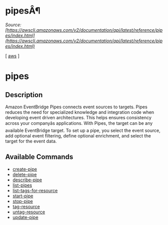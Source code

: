 # pipesÂ¶

*Source: [https://awscli.amazonaws.com/v2/documentation/api/latest/reference/pipes/index.html](https://awscli.amazonaws.com/v2/documentation/api/latest/reference/pipes/index.html)*

[ [aws](https://awscli.amazonaws.com/v2/documentation/api/latest/reference/index.html#cli-aws) ]

# pipes

## Description

Amazon EventBridge Pipes connects event sources to targets. Pipes reduces the need for specialized knowledge and integration code when developing event driven architectures. This helps ensures consistency across your companyâs applications. With Pipes, the target can be any available EventBridge target. To set up a pipe, you select the event source, add optional event filtering, define optional enrichment, and select the target for the event data.

## Available Commands

- [create-pipe](https://awscli.amazonaws.com/v2/documentation/api/latest/reference/pipes/create-pipe.html)
- [delete-pipe](https://awscli.amazonaws.com/v2/documentation/api/latest/reference/pipes/delete-pipe.html)
- [describe-pipe](https://awscli.amazonaws.com/v2/documentation/api/latest/reference/pipes/describe-pipe.html)
- [list-pipes](https://awscli.amazonaws.com/v2/documentation/api/latest/reference/pipes/list-pipes.html)
- [list-tags-for-resource](https://awscli.amazonaws.com/v2/documentation/api/latest/reference/pipes/list-tags-for-resource.html)
- [start-pipe](https://awscli.amazonaws.com/v2/documentation/api/latest/reference/pipes/start-pipe.html)
- [stop-pipe](https://awscli.amazonaws.com/v2/documentation/api/latest/reference/pipes/stop-pipe.html)
- [tag-resource](https://awscli.amazonaws.com/v2/documentation/api/latest/reference/pipes/tag-resource.html)
- [untag-resource](https://awscli.amazonaws.com/v2/documentation/api/latest/reference/pipes/untag-resource.html)
- [update-pipe](https://awscli.amazonaws.com/v2/documentation/api/latest/reference/pipes/update-pipe.html)